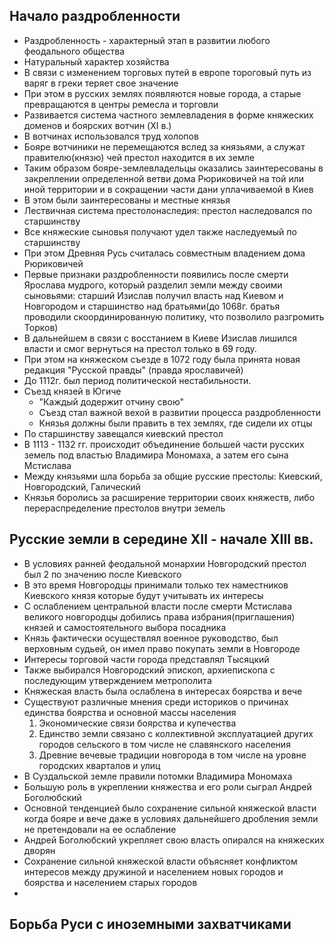 
## Начало раздробленности
- Раздробленность - характерный этап в развитии любого феодального общества
- Натуральный характер хозяйства 
- В связи с изменением торговых путей в европе тороговый путь из варяг в греки теряет свое значение
- При этом в русских землях появляются новые города, а старые превращаются в центры ремесла и торговли
- Развивается система частного землевладения в форме княжеских доменов и боярских вотчин (XI в.)
- В вотчинах использовался труд холопов
- Бояре вотчиники не перемещаются вслед за князьями, а служат правителю(князю) чей престол находится в их земле
- Таким образом бояре-землевладельцы оказались заинтересованы в закреплении определенной ветви дома Рюриковичей на той или иной территории и в сокращении части дани уплачиваемой в Киев
- В этом были заинтересованы и местные князья
- Лествичная система престолонаследия: престол наследовался по старшинству
- Все княжеские сыновья получают удел также наследуемый по старшинству
- При этом Древняя Русь считалась совместным владением дома Рюриковичей
- Первые признаки раздробленности появились после смерти Ярослава мудрого, который разделил земли между своими сыновьями: старший Изислав получил власть над Киевом и Новгородом и старшинство над братьями(до 1068г. братья проводили скоординированную политику, что позволило разгромить Торков)
- В дальнейшем в связи с восстанием в Киеве Изислав лишился власти и смог вернуться на престол только в 69 году.
- При этом на княжеском съезде в 1072 году была принята новая редакция "Русской правды" (правда ярославичей)
- До 1112г. был период политической нестабильности.
- Съезд князей в Югиче
	- "Каждый додержит отчину свою"
	- Съезд стал важной вехой в развитии процесса раздробленности
	- Князья должны были править в тех землях, где сидели их отцы
- По старшинству завещался киевский престол
- В 1113 - 1132 гг. происходит объединение большей части русских земель под властью Владимира Мономаха, а затем его сына Мстислава
- Между князьями шла борьба за общие русские престолы: Киевский, Новгородский, Галический
- Князья боролись за расширение территории своих княжеств, либо перераспределение престолов внутри земель
## Русские земли в середине XII - начале XIII вв.
- В условиях ранней феодальной монархии Новгородский престол был 2 по значению после Киевского
- В это время Новгородцы принимали только тех наместников Киевского князя которые будут учитывать их интересы
- С ослаблением центральной власти после смерти Мстислава великого новгородцы добились права избрания(приглашения) князей и самостоятельного выбора посадника
- Князь фактически осуществлял военное руководство, был верховным судьей, он имел право покупать земли в Новгороде
- Интересы торговой части города представлял Тысяцкий
- Также выбирался Новгородский эпископ, архиепископа с последующим утверждением метрополита
- Княжеская власть была ослаблена в интересах боярства и вече
- Существуют различные мнения среди историков о причинах единства боярства и основной массы населения
	1. Экономические связи боярства и купечества
	2. Единство земли связано с коллективной эксплуатацией других городов сельского в том числе не славянского населения
	3. Древние вечевые традиции новгорода в том числе на уровне городских кварталов и улиц
- В Суздальской земле правили потомки Владимира Мономаха
- Большую роль в укреплении княжества и его роли сыграл Андрей Боголюбский
- Основной тенденцией было сохранение сильной княжеской власти когда бояре и вече даже в условиях дальнейшего дробления земли не претендовали на ее ослабление
- Андрей Боголюбский укрепляет свою власть опирался на княжеских дворян
- Сохранение сильной княжеской власти объясняет конфликтом интересов между дружиной и населением новых городов и боярства и населением старых городов
- 
## Борьба Руси с иноземными захватчиками